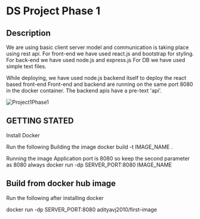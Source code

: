 # DS Project Phase 1
## Description
We are using basic client server model and communication is taking place using rest api. For front-end we have used react.js and bootstrap for styling. For back-end we have used node.js and express.js For DB we have used simple text files.

While deploying, we have used node.js backend itself to deploy the react based front-end
Front-end and backend are running on the same port 8080 in the docker container. The backend apis have a pre-text 'api'.

![Project1Phase1](https://user-images.githubusercontent.com/17945003/134568587-9823a828-4c7e-4b0f-b9b9-9e94ebede52e.png)


## GETTING STATED
Install Docker 

Run the following
Building the image 
docker build -t IMAGE_NAME .

Running the image
Application port is 8080 so keep the second parameter as 8080 always
docker run -dp SERVER_PORT:8080 IMAGE_NAME 

## Build from docker hub image

Run the following after installing docker

docker run -dp SERVER_PORT:8080 adityavj2010/first-image 


